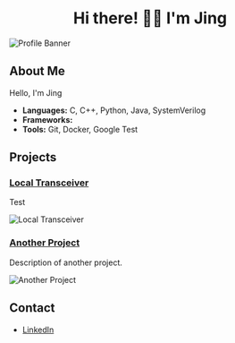 <h1 align="center">Hi there! <span class="wave">👋🏻 I'm Jing </span></h1>

![Profile Banner](https://your-image-url.com/banner.png)

## About Me
Hello, I'm Jing 

- **Languages:** C, C++, Python, Java, SystemVerilog
- **Frameworks:** 
- **Tools:** Git, Docker, Google Test

## Projects
### [Local Transceiver](https://github.com/yourusername/local-transceiver)
Test

![Local Transceiver](https://your-image-url.com/local-transceiver.png)

### [Another Project](https://github.com/yourusername/another-project)
Description of another project.

![Another Project](https://your-image-url.com/another-project.png)

## Contact
- [LinkedIn](https://www.linkedin.com/in/jngm/)
